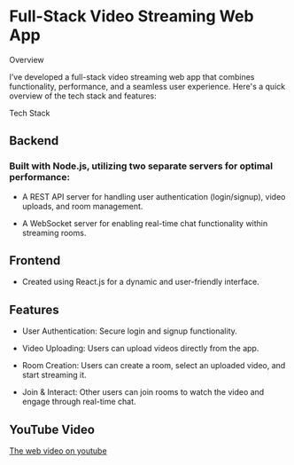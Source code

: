 # Full-Stack Video Streaming Web App

Overview

I’ve developed a full-stack video streaming web app that combines functionality, performance, and a seamless user experience. Here's a quick overview of the tech stack and features:

Tech Stack

## Backend

### Built with Node.js, utilizing two separate servers for optimal performance:

- A REST API server for handling user authentication (login/signup), video uploads, and room management.

- A WebSocket server for enabling real-time chat functionality within streaming rooms.

## Frontend

- Created using React.js for a dynamic and user-friendly interface.

## Features

- User Authentication: Secure login and signup functionality.

- Video Uploading: Users can upload videos directly from the app.

- Room Creation: Users can create a room, select an uploaded video, and start streaming it.

- Join & Interact: Other users can join rooms to watch the video and engage through real-time chat.
## YouTube Video
[The web video on youtube](https://www.youtube.com/watch?v=bTJ9QlCoHm0)
